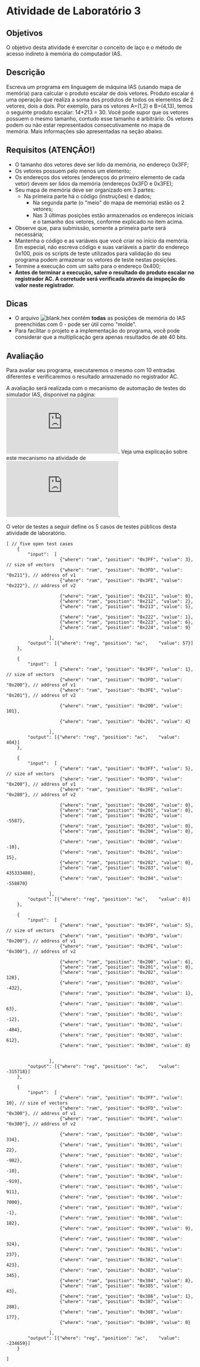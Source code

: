 # Atividade de Laboratório 3
## Objetivos
O objetivo desta atividade é exercitar o conceito de laço e o método de acesso indireto à memória do computador IAS.

## Descrição

Escreva um programa em linguagem de máquina IAS (usando mapa de memória) para calcular o produto escalar de dois vetores. Produto escalar é uma operação que realiza a soma dos produtos de todos os elementos de 2 vetores, dois a dois. Por exemplo, para os vetores A=(1,2) e B=(4,13), temos o seguinte produto escalar: 1*4+2*13 = 30. Você pode supor que os vetores possuem o mesmo tamanho, contudo esse tamanho é arbitrário. Os vetores podem ou não estar representados consecutivamente no mapa de memória. Mais informações são apresentadas na seção abaixo.

## Requisitos (ATENÇÃO!)

* O tamanho dos vetores deve ser lido da memória, no endereço 0x3FF;
* Os vetores possuem pelo menos um elemento;
* Os endereços dos vetores (endereços do primeiro elemento de cada vetor) devem ser lidos da memória (endereços 0x3FD e 0x3FE);
* Seu mapa de memória deve ser organizado em 3 partes:
	* Na primeira parte há o código (instruções) e dados;
        * Na segunda parte (o "meio" do mapa de memória) estão os 2 vetores;
        * Nas 3 últimas posições estão armazenados os endereços iniciais e o tamanho dos vetores, conforme explicado no item acima.
* Observe que, para submissão, somente a primeira parte será necessária;
* Mantenha o código e as variáveis que você criar no início da memória. Em especial, não escreva código e suas variáveis a partir do endereço 0x100, pois os scripts de teste utilizados para validação do seu programa podem armazenar os vetores de teste nestas posições.
* Termine a execução com um salto para o endereço 0x400;
* **Antes de terminar a execução, salve o resultado do produto escalar no registrador AC. A corretude será verificada através da inspeção do valor neste registrador.**

## Dicas

* O arquivo ![blank.hex](https://www.ic.unicamp.br/~edson/disciplinas/mc404/2019-2s/ab/labs/lab03/blank.hex) contém **todas** as posições de memória do IAS preenchidas com 0 - pode ser útil como "molde".
* Para facilitar o projeto e a implementação do programa, você pode considerar que a multiplicação gera apenas resultados de até 40 bits.

## Avaliação

Para avaliar seu programa, executaremos o mesmo com 10 entradas diferentes e verificaremos o resultado armazenado no registrador AC.

A avaliação será realizada com o mecanismo de automação de testes do simulador IAS, disponível na página: ![](http://www.ic.unicamp.br/~edson/disciplinas/mc404/2017-2s/abef/IAS-sim/testmodule.html). Veja uma explicação sobre este mecanismo na atividade de ![laboratório 2](https://www.ic.unicamp.br/~edson/disciplinas/mc404/2019-2s/ab/labs/lab02/lab02.html).

O vetor de testes a seguir define os 5 casos de testes públicos desta atividade de laboratório.

```
[ // five open test cases
    {
        "input":  [
                    {"where": "ram", "position": "0x3FF", "value": 3}, // size of vectors
                    {"where": "ram", "position": "0x3FD", "value": "0x211"}, // address of v1
                    {"where": "ram", "position": "0x3FE", "value": "0x222"}, // address of v2

                    {"where": "ram", "position": "0x211", "value": 0},
                    {"where": "ram", "position": "0x212", "value": 2},
                    {"where": "ram", "position": "0x213", "value": 5},

                    {"where": "ram", "position": "0x222", "value": 1},
                    {"where": "ram", "position": "0x223", "value": 6},
                    {"where": "ram", "position": "0x224", "value": 9}

                ],
        "output": [{"where": "reg", "position": "ac",    "value": 57}]
    },

    {
        "input":  [
                    {"where": "ram", "position": "0x3FF", "value": 1}, // size of vectors
                    {"where": "ram", "position": "0x3FD", "value": "0x200"}, // address of v1
                    {"where": "ram", "position": "0x3FE", "value": "0x201"}, // address of v2
                    
                    {"where": "ram", "position": "0x200", "value": 101},
                    
                    {"where": "ram", "position": "0x201", "value": 4}

                ],
        "output": [{"where": "reg", "position": "ac",    "value": 404}]
    },

    {
        "input":  [
                    {"where": "ram", "position": "0x3FF", "value": 5}, // size of vectors
                    {"where": "ram", "position": "0x3FD", "value": "0x200"}, // address of v1
                    {"where": "ram", "position": "0x3FE", "value": "0x280"}, // address of v2

                    {"where": "ram", "position": "0x200", "value": 0},
                    {"where": "ram", "position": "0x201", "value": 0},
                    {"where": "ram", "position": "0x202", "value": -5587},
                    {"where": "ram", "position": "0x203", "value": 0},
                    {"where": "ram", "position": "0x204", "value": 0},

                    {"where": "ram", "position": "0x280", "value": -10},
                    {"where": "ram", "position": "0x281", "value": 15},
                    {"where": "ram", "position": "0x282", "value": 0},
                    {"where": "ram", "position": "0x283", "value": 435333480},
                    {"where": "ram", "position": "0x284", "value": -558870}

                ],
        "output": [{"where": "reg", "position": "ac",    "value": 0}]
    },

    {
        "input":  [
                    {"where": "ram", "position": "0x3FF", "value": 5}, // size of vectors
                    {"where": "ram", "position": "0x3FD", "value": "0x200"}, // address of v1
                    {"where": "ram", "position": "0x3FE", "value": "0x300"}, // address of v2

                    {"where": "ram", "position": "0x200", "value": 6},
                    {"where": "ram", "position": "0x201", "value": 0},
                    {"where": "ram", "position": "0x202", "value": 128},
                    {"where": "ram", "position": "0x203", "value": -432},
                    {"where": "ram", "position": "0x204", "value": 1},

                    {"where": "ram", "position": "0x300", "value": 63},
                    {"where": "ram", "position": "0x301", "value": -12},
                    {"where": "ram", "position": "0x302", "value": -404},
                    {"where": "ram", "position": "0x303", "value": 612},
                    {"where": "ram", "position": "0x304", "value": 0}


                ],
        "output": [{"where": "reg", "position": "ac",    "value": -315718}]
    },

    {
        "input":  [
                    {"where": "ram", "position": "0x3FF", "value": 10}, // size of vectors
                    {"where": "ram", "position": "0x3FD", "value": "0x300"}, // address of v1
                    {"where": "ram", "position": "0x3FE", "value": "0x380"}, // address of v2

                    {"where": "ram", "position": "0x300", "value": 334},
                    {"where": "ram", "position": "0x301", "value": 22},
                    {"where": "ram", "position": "0x302", "value": -982},
                    {"where": "ram", "position": "0x303", "value": -10},
                    {"where": "ram", "position": "0x304", "value": -919},
                    {"where": "ram", "position": "0x305", "value": 911},
                    {"where": "ram", "position": "0x306", "value": 7000},
                    {"where": "ram", "position": "0x307", "value": -1},
                    {"where": "ram", "position": "0x308", "value": 182},
                    {"where": "ram", "position": "0x309", "value": 9},

                    {"where": "ram", "position": "0x380", "value": 324},
                    {"where": "ram", "position": "0x381", "value": 237},
                    {"where": "ram", "position": "0x382", "value": 423},
                    {"where": "ram", "position": "0x383", "value": 345},
                    {"where": "ram", "position": "0x384", "value": 8},
                    {"where": "ram", "position": "0x385", "value": 43},
                    {"where": "ram", "position": "0x386", "value": 1},
                    {"where": "ram", "position": "0x387", "value": 288},
                    {"where": "ram", "position": "0x388", "value": 177},
                    {"where": "ram", "position": "0x389", "value": 0}

                ],
        "output": [{"where": "reg", "position": "ac",    "value": -234659}]
    }

]
```
